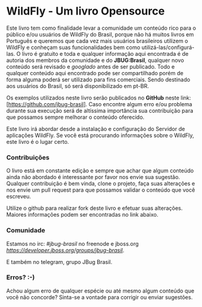 # WildFly - Um livro Opensource

  Este livro tem como finalidade levar a comunidade um conteúdo rico para o público e/ou usuários de WildFly do Brasil, porque não há muitos livros em Português e queremos que cada vez mais usuários brasileiros utilizem o WildFly e conheçam suas funcionalidades bem como utilizá-las/configurá-las.
  O livro é gratuito e toda e qualquer informação aqui encontrada é de autoria dos membros da comunidade e do **JBUG:Brasil**, qualquer novo conteúdo será revisado e *googlado* antes de ser publicado. Todo e qualquer conteúdo aqui encontrado pode ser compartilhado porém de forma alguma poderá ser utilizado para fins comerciais. 
Sendo destinado aos usuários do Brasil, só será disponibilizado em pt-BR.
  
  Os exemplos utilizados neste livro serão publicados no **GitHub** neste link:  [https://github.com/jbug-brasil]. Caso encontre algum erro e/ou problema durante sua execução será de altíssima importância sua contribuição para que possamos sempre melhorar o conteúdo oferecido.
  
  Este livro irá abordar desde a instalação e configuração do Servidor de aplicações WildFly. Se você está procurando informações sobre o WildFly, este livro é o lugar certo.


### Contribuições

O livro está em constante edição e sempre que achar que algum conteúdo ainda não abordado é interessante por favor nos envie sua sugestão.
Qualquer contribuição é bem vinda, clone o projeto, faça suas alterações e nos envie um pull request para que possamos validar o conteúdo que você escreveu.

Utilize o github para realizar fork deste livro e efetuar suas alterações. Maiores informações podem ser encontradas no link abaixo.


### Comunidade
Estamos no irc: *#jbug-brasil* no freenode e jboss.org *https://developer.jboss.org/groups/jbug-brasil*.

E também no telegram, grupo JBug Brasil.

### Erros? :-)
Achou algum erro de qualquer espécie ou até mesmo algum conteúdo que você não concorde? Sinta-se a vontade para corrigir ou enviar sugestões.
